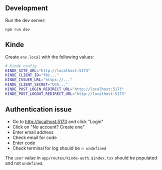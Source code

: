 ## Development

Run the dev server:

```shellscript
npm run dev
```

## Kinde

Create `env.local` with the following values:

```sh
# Kinde config
KINDE_SITE_URL="http://localhost:5173"
KINDE_CLIENT_ID="fbc..."
KINDE_ISSUER_URL="https://..."
KINDE_CLIENT_SECRET="UGh..."
KINDE_POST_LOGIN_REDIRECT_URL="http://localhost:5173"
KINDE_POST_LOGOUT_REDIRECT_URL="http://localhost:5173"
```

## Authentication issue

- Go to [http://localhost:5173](http://localhost:5173) and click "Login"
- Click on "No account? Create one"
- Enter email address
- Check email for code
- Enter code
- Check terminal for log should be `🔥 undefined`

The `user` value in `app/routes/kinde-auth.$index.tsx` should be populated and not `undefined`.
